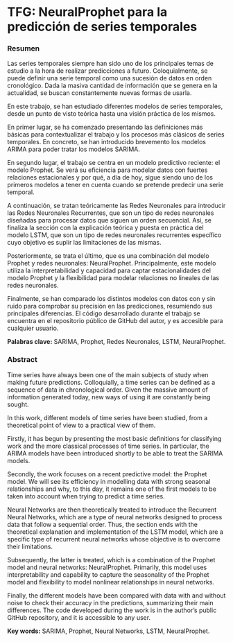 # TFG: NeuralProphet para la predicción de series temporales

### Resumen

Las series temporales siempre han sido uno de los principales temas de estudio a la hora de realizar predicciones a futuro. Coloquialmente, se puede definir una serie temporal como una sucesión de datos en orden cronológico. Dada la masiva cantidad de información que se genera en la actualidad, se buscan constantemente nuevas formas de usarla.

En este trabajo, se han estudiado diferentes modelos de series temporales, desde un punto de visto teórica hasta una visión práctica de los mismos.

En primer lugar, se ha comenzado presentando las definiciones más básicas para contextualizar el trabajo y los procesos más clásicos de series temporales. En concreto, se han introducido  brevemento los modelos ARIMA para poder tratar los modelos SARIMA.

En segundo lugar, el trabajo se centra en un modelo predictivo reciente: el modelo Prophet. Se verá su eficiencia para modelar datos con fuertes relaciones estacionales y por qué, a día de hoy, sigue siendo uno de los primeros modelos a tener en cuenta cuando se pretende predecir una serie temporal.

A continuación, se tratan teóricamente las Redes Neuronales para introducir las Redes Neuronales Recurrentes, que son un tipo de redes neuronales diseñadas para procesar datos que siguen un orden secuencial. Así, se finaliza la sección con la explicación teórica y puesta en práctica del modelo LSTM, que son un tipo de redes neuronales recurrentes específico cuyo objetivo es suplir las limitaciones de las mismas. 

Posteriormente, se trata el último, que es una combinación del modelo Prophet y redes neuronales: NeuralProphet. Principalmente, este modelo utiliza la interpretabilidad y capacidad para captar estacionalidades del modelo Prophet y la flexibilidad para modelar relaciones no lineales de las redes neuronales.

Finalmente, se han comparado los distintos modelos con datos con y sin ruido para comprobar su precisión en las predicciones, resumiendo sus principales diferencias. El código desarrollado durante el trabajp se encuentra en el repositorio público de GitHub del autor, y es accesible para cualquier usuario.

**Palabras clave:** SARIMA, Prophet, Redes Neuronales, LSTM, NeuralProphet.

### Abstract

Time series have always been one of the main subjects of study when making future predictions. Colloquially, a time series can be defined as a sequence of data in chronological order. Given the massive amount of information generated today, new ways of using it are constantly being sought.

In this work, different models of time series have been studied, from a theoretical point of view to a practical view of them.

Firstly, it has begun by presenting the most basic definitions for classifying work and the more classical processes of time series. In particular, the ARIMA models have been introduced shortly to be able to treat the SARIMA models.

Secondly, the work focuses on a recent predictive model: the Prophet model. We will see its efficiency in modelling data with strong seasonal relationships and why, to this day, it remains one of the first models to be taken into account when trying to predict a time series.

Neural Networks are then theoretically treated to introduce the Recurrent Neural Networks, which are a type of neural networks designed to process data that follow a sequential order. Thus, the section ends with the theoretical explanation and implementation of the LSTM model, which are a specific type of recurrent neural networks whose objective is to overcome their limitations.

Subsequently, the latter is treated, which is a combination of the Prophet model and neural networks: NeuralProphet. Primarily, this model uses interpretability and capability to capture the seasonality of the Prophet model and flexibility to model nonlinear relationships in neural networks.

Finally, the different models have been compared with data with and without noise to check their accuracy in the predictions, summarizing their main differences. The code developed during the work is in the author’s public GitHub repository, and it is accessible to any user.

**Key words:** SARIMA, Prophet, Neural Networks, LSTM, NeuralProphet.